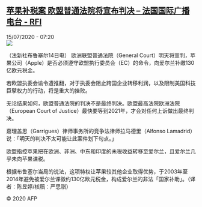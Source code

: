 <!--1594799672000-->
[苹果补税案 欧盟普通法院将宣布判决 – 法国国际广播电台 - RFI](http://www.rfi.fr//cn/contenu/20200715-%E8%8B%B9%E6%9E%9C%E8%A1%A5%E7%A8%8E%E6%A1%88-%E6%AC%A7%E7%9B%9F%E6%99%AE%E9%80%9A%E6%B3%95%E9%99%A2%E5%B0%86%E5%AE%A3%E5%B8%83%E5%88%A4%E5%86%B3)
------

<div>15/07/2020 - 07:20</div><img src="https://s.rfi.fr/media/display/34c361be-c65d-11ea-a0fe-005056bf87d6/w:310/p:16x9/int0007b.200715132003.jpg"><div class="t-content__body u-clearfix"><div class="m-interstitial"></div><p>（法新社布鲁塞尔14日电）    欧洲联盟普通法院（General Court）明天将宣判，苹果公司（Apple）是否必须遵守欧盟执行委员会（EC）的命令，向爱尔兰补缴130亿欧元税金。</p><p>    若欧盟执委会谕令遭推翻，对于执委会阻止跨国企业转移利润，以及限制美国科技巨擘权力的行动，将是重大的挫败。</p><p>    无论结果如何，欧盟普通法院的判决不是最终判决。欧盟最高法院欧洲法院（European Court of Justice）最快要等到2021年，才会对任何上诉做出最终判决。</p><p>    嘉理盖思（Garrigues）律师事务所的竞争法律师拉马德里（Alfonso Lamadrid）说：「明天的判决不太可能让此案件划下句点。」</p><p>    欧盟指控苹果把在欧洲、非洲、中东和印度的未税收益转移至爱尔兰，且爱尔兰几乎未向苹果课税。</p><p>    根据布鲁塞尔当局的说法，这项特权让苹果较其他企业取得优势，于2003年至2014年避免被爱尔兰课徵约130亿欧元税金，构成爱尔兰的非法「国家补助」。（译者：陈昱婷/核稿：严思祺）</p><p class="t-copyright">© 2020 AFP</p>        </div>
